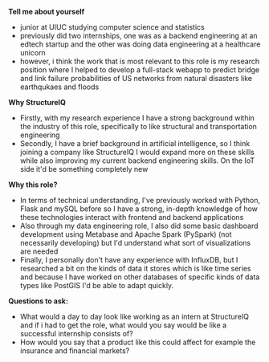 
**Tell me about yourself**
- junior at UIUC studying computer science and statistics
- previously did two internships, one was as a backend engineering at an edtech startup and the other was doing data engineering at a healthcare unicorn
- however, i think the work that is most relevant to this role is my research position where I helped to develop a full-stack webapp to predict bridge and link failure probabilities of US networks from natural disasters like earthqukaes and floods

**Why StructureIQ**
- Firstly, with my research experience I have a strong background within the industry of this role, specifically to like structural and transportation engineering
- Secondly, I have a brief background in artificial intelligence, so I think joining a company like StructureIQ I would expand more on these skills while also improving my current backend engineering skills. On the IoT side it'd be something completely new

**Why this role?**
- In terms of technical understanding, I've previously worked with Python, Flask and mySQL before so I have a strong, in-depth knowledge of how these technologies interact with frontend and backend applications
- Also through my data engineering role, I also did some basic dashboard development using Metabase and Apache Spark (PySpark) (not necessarily developing) but I'd understand what sort of visualizations are needed
- Finally, I personally don't have any experience with InfluxDB, but I researched a bit on the kinds of data it stores which is like time series and because I have worked on other databases of specific kinds of data types like PostGIS I'd be able to adapt quickly.

**Questions to ask:**
- What would a day to day look like working as an intern at StructureIQ and if i had to get the role, what would you say would be like a successful internship consists of?
- How would you say that a product like this could affect for example the insurance and financial markets?



